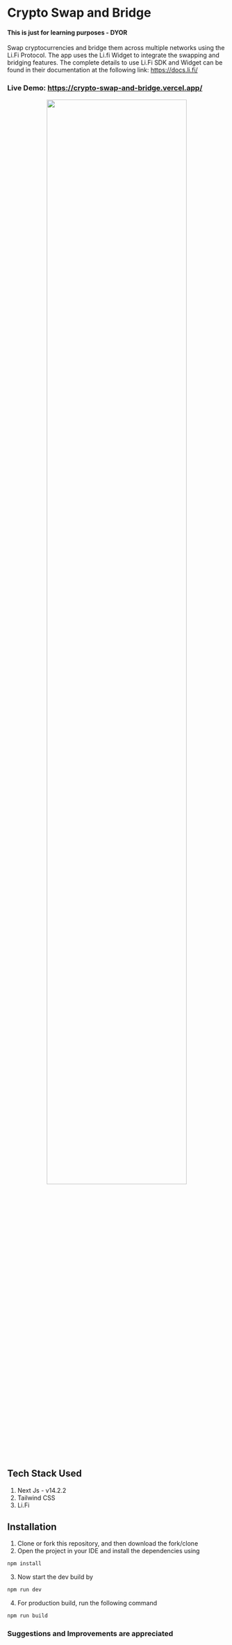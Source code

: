# Crypto Swap and Bridge
#### This is just for learning purposes - DYOR
Swap cryptocurrencies and bridge them across multiple networks using the Li.Fi Protocol.
The app uses the Li.fi Widget to integrate the swapping and bridging features. The complete details to use Li.Fi SDK and Widget can be found in their documentation at the following link:
<a href="https://docs.li.fi/" target="_blank">https://docs.li.fi/</a>

### Live Demo: <a href="https://crypto-swap-and-bridge.vercel.app/" target="_blank">https://crypto-swap-and-bridge.vercel.app/</a>

<p align="center"><img src="https://github.com/alimazhar4/crypto-swap-and-bridge-dapp/assets/59063759/5a911155-bff5-4334-b32f-0b170a11525b" width=80%></p>

## Tech Stack Used
1) Next Js - v14.2.2
3) Tailwind CSS
4) Li.Fi

## Installation
1) Clone or fork this repository, and then download the fork/clone
2) Open the project in your IDE and install the dependencies using
```sh
npm install
```
3) Now start the dev build by
```sh
npm run dev
```
4) For production build, run the following command
```sh
npm run build
```

### Suggestions and Improvements are appreciated
